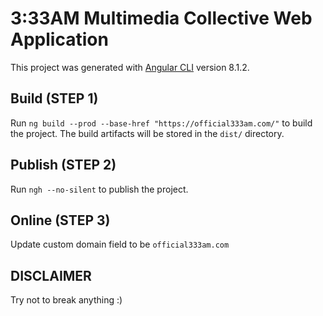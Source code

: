 # 3:33AM Multimedia Collective Web Application

This project was generated with [Angular CLI](https://github.com/angular/angular-cli) version 8.1.2.

## Build (STEP 1)

Run `ng build --prod --base-href "https://official333am.com/"` to build the project. The build artifacts will be stored in the `dist/` directory.

## Publish (STEP 2)

Run `ngh --no-silent` to publish the project.

## Online (STEP 3)

Update custom domain field to be `official333am.com`

## DISCLAIMER

Try not to break anything :)

